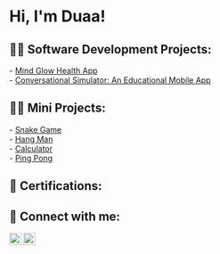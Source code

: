 <h1>Hi, I'm Duaa! <br/></h1>

<h2>👨‍💻 Software Development Projects:</h2>
- <a href="https://github.com/duaa-abushaala/MindGlowMobileApp">Mind Glow Health App</a><br>
- <a href="https://github.com/duaa-abushaala/Conversational-Simulator">Conversational Simulator: An Educational Mobile App</a><br>


<h2>👨‍💻 Mini Projects:</h2>
- <a href="https://github.com/duaa-abushaala/snake-game">Snake Game</a> <br>
- <a href="https://github.com/duaa-abushaala/hang-man">Hang Man</a> <br>
- <a href = "https://github.com/duaa-abushaala/Calculator">Calculator</a> <br>
- <a href = "https://github.com/duaa-abushaala/pingpong">Ping Pong</a> <br>

<h2> 📃 Certifications: </h2>

<h2> 🤳 Connect with me:</h2>

[<img align="left" alt="JoshMadakor | LinkedIn" width="22px" src="https://cdn.jsdelivr.net/npm/simple-icons@v3/icons/linkedin.svg" />][linkedin]
[<img align="left" alt="JoshMadakor | Instagram" width="22px" src="https://cdn.jsdelivr.net/npm/simple-icons@v3/icons/instagram.svg" />][instagram]


[instagram]: https://www.instagram.com/duaa_abushaala/
[linkedin]: https://linkedin.com/in/duaa-abushaala
